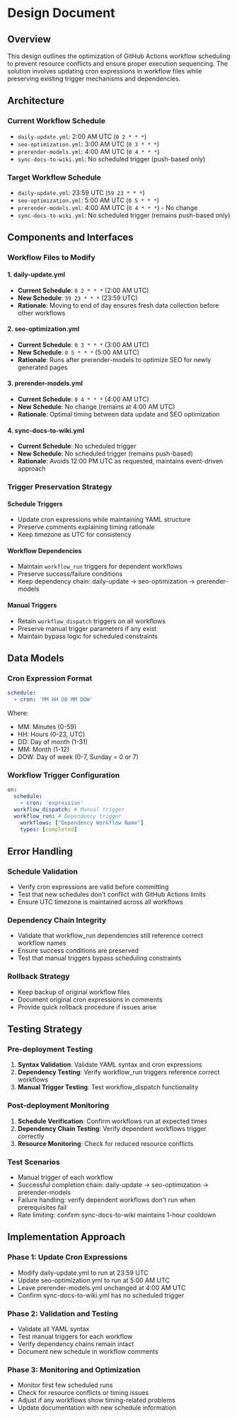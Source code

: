 # Design Document

## Overview

This design outlines the optimization of GitHub Actions workflow scheduling to prevent resource conflicts and ensure proper execution sequencing. The solution involves updating cron expressions in workflow files while preserving existing trigger mechanisms and dependencies.

## Architecture

### Current Workflow Schedule
- `daily-update.yml`: 2:00 AM UTC (`0 2 * * *`)
- `seo-optimization.yml`: 3:00 AM UTC (`0 3 * * *`) 
- `prerender-models.yml`: 4:00 AM UTC (`0 4 * * *`)
- `sync-docs-to-wiki.yml`: No scheduled trigger (push-based only)

### Target Workflow Schedule
- `daily-update.yml`: 23:59 UTC (`59 23 * * *`)
- `seo-optimization.yml`: 5:00 AM UTC (`0 5 * * *`)
- `prerender-models.yml`: 4:00 AM UTC (`0 4 * * *`) - No change
- `sync-docs-to-wiki.yml`: No scheduled trigger (remains push-based only)

## Components and Interfaces

### Workflow Files to Modify

#### 1. daily-update.yml
- **Current Schedule**: `0 2 * * *` (2:00 AM UTC)
- **New Schedule**: `59 23 * * *` (23:59 UTC)
- **Rationale**: Moving to end of day ensures fresh data collection before other workflows

#### 2. seo-optimization.yml  
- **Current Schedule**: `0 3 * * *` (3:00 AM UTC)
- **New Schedule**: `0 5 * * *` (5:00 AM UTC)
- **Rationale**: Runs after prerender-models to optimize SEO for newly generated pages

#### 3. prerender-models.yml
- **Current Schedule**: `0 4 * * *` (4:00 AM UTC) 
- **New Schedule**: No change (remains at 4:00 AM UTC)
- **Rationale**: Optimal timing between data update and SEO optimization

#### 4. sync-docs-to-wiki.yml
- **Current Schedule**: No scheduled trigger
- **New Schedule**: No scheduled trigger (remains push-based)
- **Rationale**: Avoids 12:00 PM UTC as requested, maintains event-driven approach

### Trigger Preservation Strategy

#### Schedule Triggers
- Update cron expressions while maintaining YAML structure
- Preserve comments explaining timing rationale
- Keep timezone as UTC for consistency

#### Workflow Dependencies
- Maintain `workflow_run` triggers for dependent workflows
- Preserve success/failure conditions
- Keep dependency chain: daily-update → seo-optimization → prerender-models

#### Manual Triggers
- Retain `workflow_dispatch` triggers on all workflows
- Preserve manual trigger parameters if any exist
- Maintain bypass logic for scheduled constraints

## Data Models

### Cron Expression Format
```yaml
schedule:
  - cron: 'MM HH DD MM DOW'
```

Where:
- MM: Minutes (0-59)
- HH: Hours (0-23, UTC)
- DD: Day of month (1-31)
- MM: Month (1-12)
- DOW: Day of week (0-7, Sunday = 0 or 7)

### Workflow Trigger Configuration
```yaml
on:
  schedule:
    - cron: 'expression'
  workflow_dispatch: # Manual trigger
  workflow_run: # Dependency trigger
    workflows: ["Dependency Workflow Name"]
    types: [completed]
```

## Error Handling

### Schedule Validation
- Verify cron expressions are valid before committing
- Test that new schedules don't conflict with GitHub Actions limits
- Ensure UTC timezone is maintained across all workflows

### Dependency Chain Integrity
- Validate that workflow_run dependencies still reference correct workflow names
- Ensure success conditions are preserved
- Test that manual triggers bypass scheduling constraints

### Rollback Strategy
- Keep backup of original workflow files
- Document original cron expressions in comments
- Provide quick rollback procedure if issues arise

## Testing Strategy

### Pre-deployment Testing
1. **Syntax Validation**: Validate YAML syntax and cron expressions
2. **Dependency Testing**: Verify workflow_run triggers reference correct workflows
3. **Manual Trigger Testing**: Test workflow_dispatch functionality

### Post-deployment Monitoring
1. **Schedule Verification**: Confirm workflows run at expected times
2. **Dependency Chain Testing**: Verify dependent workflows trigger correctly
3. **Resource Monitoring**: Check for reduced resource conflicts

### Test Scenarios
- Manual trigger of each workflow
- Successful completion chain: daily-update → seo-optimization → prerender-models
- Failure handling: verify dependent workflows don't run when prerequisites fail
- Rate limiting: confirm sync-docs-to-wiki maintains 1-hour cooldown

## Implementation Approach

### Phase 1: Update Cron Expressions
- Modify daily-update.yml to run at 23:59 UTC
- Update seo-optimization.yml to run at 5:00 AM UTC
- Leave prerender-models.yml unchanged at 4:00 AM UTC
- Confirm sync-docs-to-wiki.yml has no scheduled trigger

### Phase 2: Validation and Testing
- Validate all YAML syntax
- Test manual triggers for each workflow
- Verify dependency chains remain intact
- Document new schedule in workflow comments

### Phase 3: Monitoring and Optimization
- Monitor first few scheduled runs
- Check for resource conflicts or timing issues
- Adjust if any workflows show timing-related problems
- Update documentation with new schedule information